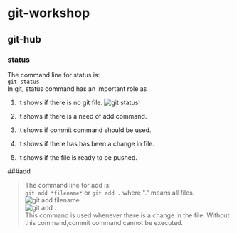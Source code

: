 # git-workshop
## git-hub
### status
The command line for status is: <br/>
`git status` <br/>
In git, status command has an important role as 
1. It shows if there is no git file.
![git status!]("E:\sagar\joker.png")


2. It shows if there is a need of add command.

3. It shows if commit command should be used.

4. It shows if there has has been a change in file.

5. It shows if the file is ready to be pushed.

###add
>The command line for add is:<br/>
`git add *filename*` or `git add .` where "." means all files. <br/>
![git add filename](photos/)<br/>
![git add .](photos/)<br/>
>This command is used whenever there is a change in the file. Without this command,commit command cannot be executed.
